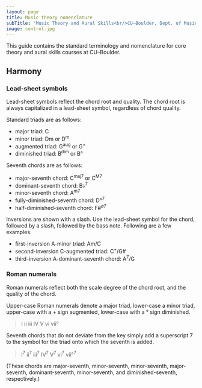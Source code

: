 ```yaml
---
layout: page
title: Music theory nomenclature
subTitle: "Music Theory and Aural Skills<br/>CU–Boulder, Dept. of Music Theory"
image: control.jpg
---
```


This guide contains the standard terminology and nomenclature for core theory and aural skills courses at CU–Boulder.

## Harmony

### Lead-sheet symbols

Lead-sheet symbols reflect the chord root and quality. The chord root is always capitalized in a lead-sheet symbol, regardless of chord quality.

Standard triads are as follows:

- major triad: C  
- minor triad: Dm or D<sup>m</sup>  
- augmented triad: G<sup>aug</sup> or G<sup>+</sup>  
- diminished triad: B<sup>dim</sup> or B°  

Seventh chords are as follows:

- major-seventh chord: C<sup>maj7</sup> or C<sup>M7</sup>  
- dominant-seventh chord: B&#9837;<sup>7</sup>  
- minor-seventh chord: A<sup>m7</sup>  
- fully-diminished-seventh chord: D°<sup>7</sup>  
- half-diminished-seventh chord: F#<sup>ø7</sup>

Inversions are shown with a slash. Use the lead-sheet symbol for the chord, followed by a slash, followed by the bass note. Following are a few examples.

- first-inversion A-minor triad: Am/C  
- second-inversion C-augmented triad: C<sup>+</sup>/G#  
- third-inversion A-dominant-seventh chord: A<sup>7</sup>/G

### Roman numerals

Roman numerals reflect both the scale degree of the chord root, and the quality of the chord. 

Upper-case Roman numerals denote a major triad, lower-case a minor triad, upper-case with a + sign augmented, lower-case with a ° sign diminished.

> I ii iii IV V vi vii°

Seventh chords that do not deviate from the key simply add a superscript 7 to the symbol for the triad onto which the seventh is added.

> I<sup>7</sup> ii<sup>7</sup> iii<sup>7</sup> IV<sup>7</sup> V<sup>7</sup> vi<sup>7</sup> vii°<sup>7</sup>

(These chords are major-seventh, minor-seventh, minor-seventh, major-seventh, dominant-seventh, minor-seventh, and diminished-seventh, respectively.)

